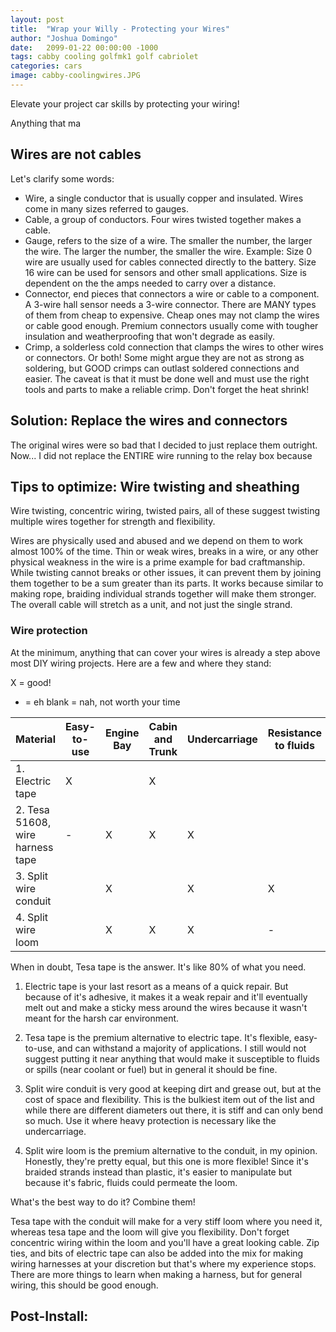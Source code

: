 ```yaml
---
layout: post
title:  "Wrap your Willy - Protecting your Wires"
author: "Joshua Domingo"
date:   2099-01-22 00:00:00 -1000
tags: cabby cooling golfmk1 golf cabriolet 
categories: cars
image: cabby-coolingwires.JPG
---
```

Elevate your project car skills by protecting your wiring!

Anything that ma

## Wires are not cables

Let's clarify some words:
- Wire, a single conductor that is usually copper and insulated. Wires come in many sizes referred to gauges. 
- Cable, a group of conductors. Four wires twisted together makes a cable.
- Gauge, refers to the size of a wire. The smaller the number, the larger the wire. The larger the number, the smaller the wire. Example: Size 0 wire are usually used for cables connected directly to the battery. Size 16 wire can be used for sensors and other small applications. Size is dependent on the the amps needed to carry over a distance.
- Connector, end pieces that connectors a wire or cable to a component. A 3-wire hall sensor needs a 3-wire connector. There are MANY types of them from cheap to expensive. Cheap ones may not clamp the wires or cable good enough. Premium connectors usually come with tougher insulation and weatherproofing that won't degrade as easily.
- Crimp, a solderless cold connection that clamps the wires to other wires or connectors. Or both! Some might argue they are not as strong as soldering, but GOOD crimps can outlast soldered connections and easier. The caveat is that it must be done well and must use the right tools and parts to make a reliable crimp. Don't forget the heat shrink!

## Solution: Replace the wires and connectors

The original wires were so bad that I decided to just replace them outright. Now... I did not replace the ENTIRE wire running to the relay box because 

## Tips to optimize: Wire twisting and sheathing

Wire twisting, concentric wiring, twisted pairs, all of these suggest twisting multiple wires together for strength and flexibility.

Wires are physically used and abused and we depend on them to work almost 100% of the time. Thin or weak wires, breaks in a wire, or any other physical weakness in the wire is a prime example for bad craftmanship. While twisting cannot breaks or other issues, it can prevent them by joining them together to be a sum greater than its parts. It works because similar to making rope, braiding individual strands together will make them stronger. The overall cable  will stretch as a unit, and not just the single strand.

### Wire protection

At the minimum, anything that can cover your wires is already a step above most DIY wiring projects. Here are a few and where they stand:

X = good!
- = eh
blank = nah, not worth your time

| Material                      | Easy-to-use | Engine Bay | Cabin and Trunk | Undercarriage | Resistance to fluids |
| ----------------------------- | ----------- | ---------- | --------------- | ------------- | -------------------- |
|1. Electric tape                 | X           |            | X               |               |                      |
|2. Tesa 51608, wire harness tape | -           | X          | X               | X             |                      |
|3. Split wire conduit            |             | X          |                 | X             | X                    |
|4. Split wire loom               |             | X          | X               | X             | -                    |

When in doubt, Tesa tape is the answer. It's like 80% of what you need.

1. Electric tape is your last resort as a means of a quick repair. But because of it's adhesive, it makes it a weak repair and it'll eventually melt out and make a sticky mess around the wires because it wasn't meant for the harsh car environment.

2. Tesa tape is the premium alternative to electric tape. It's flexible, easy-to-use, and can withstand a majority of applications. I still would not suggest putting it near anything that would make it susceptible to fluids or spills (near coolant or fuel) but in general it should be fine. 

3. Split wire conduit is very good at keeping dirt and grease out, but at the cost of space and flexibility. This is the bulkiest item out of the list and while there are different diameters out there, it is stiff and can only bend so much. Use it where heavy protection is necessary like the undercarriage.

4. Split wire loom is the premium alternative to the conduit, in my opinion. Honestly, they're pretty equal, but this one is more flexible! Since it's braided strands instead than plastic, it's easier to manipulate but because it's fabric, fluids could permeate the loom.  

What's the best way to do it? Combine them!

Tesa tape with the conduit will make for a very stiff loom where you need it, whereas tesa tape and the loom will give you flexibility. Don't forget concentric wiring within the loom and you'll have a great looking cable. Zip ties, and bits of electric tape can also be added into the mix for making wiring harnesses at your discretion but that's where my experience stops. There are more things to learn when making a harness, but for general wiring, this should be good enough.


## Post-Install: 